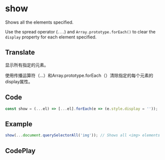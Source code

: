 # show

Shows all the elements specified.

Use the spread operator (`...`) and `Array.prototype.forEach()` to clear the `display` property for each element specified.

## Translate

显示所有指定的元素。

使用传播运算符（...）和Array.prototype.forEach（）清除指定的每个元素的display属性。

## Code

```js
const show = (...el) => [...el].forEach(e => (e.style.display = ''));
```

## Example

```js
show(...document.querySelectorAll('img')); // Shows all <img> elements on the page
```

## CodePlay

<template>
  <code-play codeplay-id="" />
</template>
